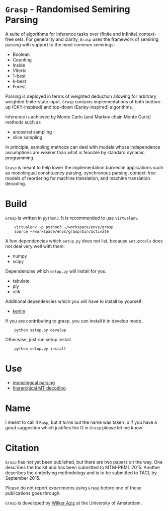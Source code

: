 # `Grasp` - Randomised Semiring Parsing

A suite of algorithms for inference tasks over (finite and infinite) context-free sets. 
For generality and clarity, `Grasp` uses the framework of semiring parsing with support to the most common semirings:
 * Boolean
 * Counting
 * Inside
 * Viterbi
 * 1-best
 * k-best
 * Forest 

Parsing is deployed in terms of weighted deduction allowing for arbitrary weighted finite-state input.
`Grasp` contains implementations of both bottom-up (CKY-inspired) and top-down (Earley-inspired) algorithms. 

Inference is achieved by Monte Carlo (and Markov chain Monte Carlo) methods such as
 * ancestral sampling
 * slice sampling

In principle, sampling methods can deal with models whose independence assumptions are weaker than what 
is feasible by standard dynamic programming. 

`Grasp` is meant to help lower the implementation burned in applications such as monolingual constituency parsing, 
synchronous parsing, context-free models of reordering for machine translation, and machine translation decoding.

# Build

`Grasp` is written in `python3`. It is recommended to use `virtualenv`.

        
        virtualenv -p python3 ~/workspace/envs/grasp
        source ~/workspace/envs/grasp/bin/activate


A few dependencies which `setup.py` does not list, because `setuptools` does not deal very well with them:

 * numpy
 * scipy
    
Dependencies which `setup.py` will install for you:

 * tabulate
 * ply
 * nltk
    
Additional dependencies which you will have to install by yourself:

 * [kenlm](https://github.com/kpu/kenlm.git)


If you are contributing to grasp, you can install it in develop mode.

        
        python setup.py develop


Otherwise, just run setup install. 


        python setup.py install
        
# Use


* [monolingual parsing](grasp/cfg/README.md)
* [hierarchical MT decoding](grasp/mt/README.md)


# Name

I meant to call it `Rasp`, but it turns out the name was taken :p
if you have a good suggestion which justifies the G in `Grasp` please let me know.


# Citation

`Grasp` has not yet been published, but there are two papers on the way. 
One describes the toolkit and has been submitted to MTM-PBML 2015.
Another describes the underlying methodology and is to be submitted to TACL by September 2015.

Please do not report experiments using `Grasp` before one of these publications goes through.

`Grasp` is developed by [Wilker Aziz](http://wilkeraziz.github.io) at the University of Amsterdam.